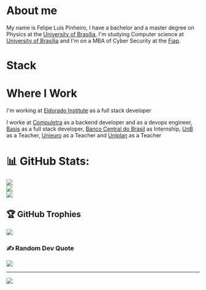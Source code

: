# About me

My name is Felipe Luís Pinheiro, I have a bachelor and a master degree on Physics at the [University of Brasília](https://www.unb.br), I'm studying Computer science at [University of Brasília](https://www.unb.br) and I'm on a MBA of Cyber Security at the [Fiap](https://www.fiap.com).

# Stack



# Where I Work

I'm working at [Eldorado Institute](https://www.eldorado.org.br) as a full stack developer

I worke at [Compuletra]() as a backend developer and as a devops engineer, [Basis]() as a full stack developer, [Banco Central do Brasil]() as Internship, [UnB]() as a Teacher, [Unieuro]() as a Teacher and  [Uniplan]() as a Teacher

# 📊 GitHub Stats:

![](https://github-readme-stats.vercel.app/api?username=flpinheiro&theme=dark&hide_border=false&include_all_commits=false&count_private=false)<br/>
![](https://github-readme-streak-stats.herokuapp.com/?user=flpinheiro&theme=dark&hide_border=false)<br/>
![](https://github-readme-stats.vercel.app/api/top-langs/?username=flpinheiro&theme=dark&hide_border=false&include_all_commits=false&count_private=false&layout=compact)

## 🏆 GitHub Trophies
![](https://github-profile-trophy.vercel.app/?username=flpinheiro&theme=radical&no-frame=false&no-bg=true&margin-w=4)

### ✍️ Random Dev Quote
![](https://quotes-github-readme.vercel.app/api?type=horizontal&theme=radical)

---
[![](https://visitcount.itsvg.in/api?id=flpinheiro&icon=0&color=1)](https://visitcount.itsvg.in)

<!--
**flpinheiro/flpinheiro** is a ✨ _special_ ✨ repository because its `README.md` (this file) appears on your GitHub profile.

Here are some ideas to get you started:

- 🔭 I’m currently working on ...
- 🌱 I’m currently learning ...
- 👯 I’m looking to collaborate on ...
- 🤔 I’m looking for help with ...
- 💬 Ask me about ...
- 📫 How to reach me: ...
- 😄 Pronouns: ...
- ⚡ Fun fact: ...
-->
